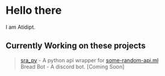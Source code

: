 # Hello there

I am Atidipt.

## Currently Working on these projects
> [sra_py](https://pypi.org/project/sra_py) - A python api wrapper for [some-random-api.ml](https://some-random-api.ml)  
> Bread Bot - A discord bot. \[Coming Soon\]
